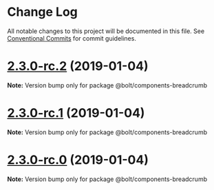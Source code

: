 # Change Log

All notable changes to this project will be documented in this file.
See [Conventional Commits](https://conventionalcommits.org) for commit guidelines.

# [2.3.0-rc.2](https://github.com/bolt-design-system/bolt/tree/master/packages/components/bolt-breadcrumb/compare/v2.3.0-rc.1...v2.3.0-rc.2) (2019-01-04)

**Note:** Version bump only for package @bolt/components-breadcrumb





# [2.3.0-rc.1](https://github.com/bolt-design-system/bolt/tree/master/packages/components/bolt-breadcrumb/compare/vv2.3.0-rc.0...v2.3.0-rc.1) (2019-01-04)

**Note:** Version bump only for package @bolt/components-breadcrumb





# [2.3.0-rc.0](https://github.com/bolt-design-system/bolt/tree/master/packages/components/bolt-breadcrumb/compare/v2.2.1...v2.3.0-rc.0) (2019-01-04)

**Note:** Version bump only for package @bolt/components-breadcrumb
